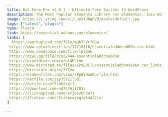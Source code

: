 ```yaml
---
 title: Bit Form Pro v2.9.1 - Ultimate Form Builder In WordPress
 description: The Most Popular Elements Library For Elementor. Join With 1 Million+ Happy Users & Improve Page Building Experience. Add powers to your page builder using our easy-to-use & creative elements and make your next WordPress pages look prettier than ever before.
 image: https://i.ytimg.com/vi/uuyXfUDqRZM/maxresdefault.jpg
 tags: ["latest","plugin"]
 type: Plugin
 link: https://essential-addons.com/elementor/
 links: [
   https://workupload.com/file/mQbTPYrfRGa
  https://www.upload.ee/files/17218316/essentialaddons606n.rar.html
  https://www.sendspace.com/file/l6lbau
  https://qiwi.gg/file/r2sZ2444-essentialaddons606n
  https://pixeldrain.com/u/bt4hCrnm
  https://www.mirrored.to/files/1P9E9CTL/essentialaddons606n.rar_links
  https://mirrorace.org/m/3X7yo
  https://krakenfiles.com/view/z8pBYOaaBo/file.html
  https://katfile.com/2zy75s21lpd1
  https://hxfile.co/of52nk2xp1fu
  https://ddownload.com/md76f6j2701z
  https://clicknupload.name/srj9b20n8u7s
  https://1fichier.com/?5tz9psajmgi4t44321yr
 ]

---
```

